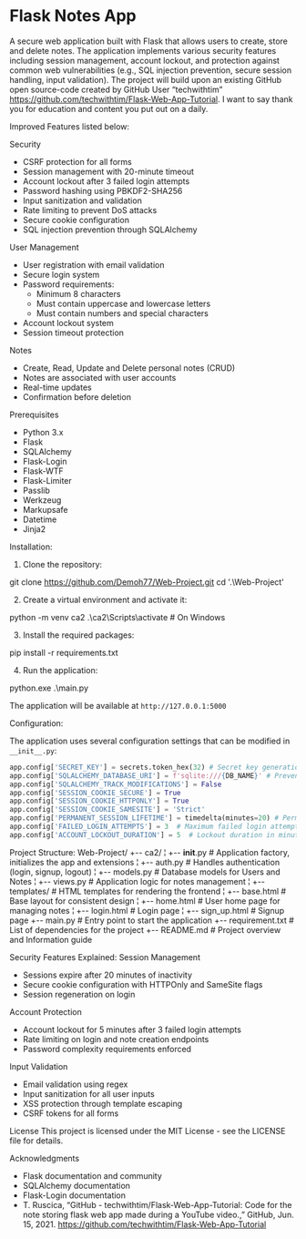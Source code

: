 # Flask Notes App

A secure web application built with Flask that allows users to create, store and delete notes. The application implements various security features including session management, account lockout, and protection against common web vulnerabilities (e.g., SQL injection prevention, secure session handling, input validation). The project will build upon an existing GitHub open source-code created by GitHub User “techwithtim” https://github.com/techwithtim/Flask-Web-App-Tutorial. I want to say thank you for education and content you put out on a daily.

Improved Features listed below:

Security
- CSRF protection for all forms
- Session management with 20-minute timeout
- Account lockout after 3 failed login attempts
- Password hashing using PBKDF2-SHA256
- Input sanitization and validation
- Rate limiting to prevent DoS attacks
- Secure cookie configuration
- SQL injection prevention through SQLAlchemy

User Management
- User registration with email validation
- Secure login system
- Password requirements:
  - Minimum 8 characters
  - Must contain uppercase and lowercase letters
  - Must contain numbers and special characters
- Account lockout system
- Session timeout protection

Notes
- Create, Read, Update and Delete personal notes (CRUD)
- Notes are associated with user accounts
- Real-time updates
- Confirmation before deletion

Prerequisites
- Python 3.x
- Flask
- SQLAlchemy
- Flask-Login
- Flask-WTF
- Flask-Limiter
- Passlib
- Werkzeug
- Markupsafe
- Datetime
- Jinja2

Installation:

1. Clone the repository:

git clone https://github.com/Demoh77/Web-Project.git
cd '.\Web-Project\'

2. Create a virtual environment and activate it:

python -m venv ca2
.\ca2\Scripts\activate # On Windows

3. Install the required packages:

pip install -r requirements.txt

4. Run the application:

python.exe .\main.py

The application will be available at `http://127.0.0.1:5000`

Configuration:

The application uses several configuration settings that can be modified in `__init__.py`:

```python
app.config['SECRET_KEY'] = secrets.token_hex(32) # Secret key generation for the protection of cookies
app.config['SQLALCHEMY_DATABASE_URI'] = f'sqlite:///{DB_NAME}' # Prevent SQL Injection
app.config['SQLALCHEMY_TRACK_MODIFICATIONS'] = False
app.config['SESSION_COOKIE_SECURE'] = True
app.config['SESSION_COOKIE_HTTPONLY'] = True
app.config['SESSION_COOKIE_SAMESITE'] = 'Strict'
app.config['PERMANENT_SESSION_LIFETIME'] = timedelta(minutes=20) # Permanent Session set to 20mins
app.config['FAILED_LOGIN_ATTEMPTS'] = 3  # Maximum failed login attempts
app.config['ACCOUNT_LOCKOUT_DURATION'] = 5  # Lockout duration in minutes
```

Project Structure:
Web-Project/
+-- ca2/
¦   +-- __init__.py       # Application factory, initializes the app and extensions
¦   +-- auth.py           # Handles authentication (login, signup, logout)
¦   +-- models.py         # Database models for Users and Notes
¦   +-- views.py          # Application logic for notes management
¦   +-- templates/        # HTML templates for rendering the frontend
¦       +-- base.html     # Base layout for consistent design
¦       +-- home.html     # User home page for managing notes
¦       +-- login.html    # Login page
¦       +-- sign_up.html  # Signup page
+-- main.py               # Entry point to start the application
+-- requirement.txt       # List of dependencies for the project
+-- README.md             # Project overview and Information guide

Security Features Explained:
Session Management
- Sessions expire after 20 minutes of inactivity
- Secure cookie configuration with HTTPOnly and SameSite flags
- Session regeneration on login

Account Protection
- Account lockout for 5 minutes after 3 failed login attempts
- Rate limiting on login and note creation endpoints
- Password complexity requirements enforced

Input Validation
- Email validation using regex
- Input sanitization for all user inputs
- XSS protection through template escaping
- CSRF tokens for all forms

License
This project is licensed under the MIT License - see the LICENSE file for details.

Acknowledgments
- Flask documentation and community
- SQLAlchemy documentation
- Flask-Login documentation
- T. Ruscica, “GitHub - techwithtim/Flask-Web-App-Tutorial: Code for the note storing flask web app made during a YouTube video.,” GitHub, Jun. 15, 2021. https://github.com/techwithtim/Flask-Web-App-Tutorial 
